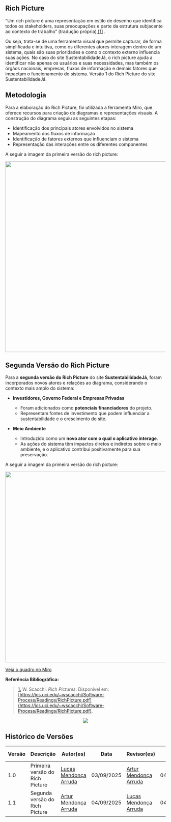 ## Rich Picture

“Um rich picture é uma representação em estilo de desenho que identifica todos os stakeholders, suas preocupações e parte da estrutura subjacente ao contexto de trabalho” (tradução própria)<a id="anchor_1" href="#FRM1"> [1]</a> </q>.

Ou seja, trata-se de uma ferramenta visual que permite capturar, de forma simplificada e intuitiva, como os diferentes atores interagem dentro de um sistema, quais são suas prioridades e como o contexto externo influencia suas ações. No caso do site SustentabilidadeJá, o rich picture ajuda a identificar não apenas os usuários e suas necessidades, mas também os órgãos nacionais, empresas, fluxos de informação e demais fatores que impactam o funcionamento do sistema.
Versão 1 do Rich Picture do site SustentabilidadeJá.  

## Metodologia

Para a elaboração do Rich Picture, foi utilizada a ferramenta Miro, que oferece recursos para criação de diagramas e representações visuais. A construção do diagrama seguiu as seguintes etapas:
- Identificação dos principais atores envolvidos no sistema
- Mapeamento dos fluxos de informação
- Identificação de fatores externos que influenciam o sistema
- Representação das interações entre os diferentes componentes

A seguir a imagem da primeira versão do rich picture:

<p align="center">
  <img src="https://raw.githubusercontent.com/UnBArqDsw2025-2-Turma02/2025.2_T02_G4_SustentabilidadeJ-_Entrega_01/refs/heads/docs/rich_picture/assets/foco_2/rich_picture_V1.png" width="600">
</p>

## Segunda Versão do Rich Picture

Para a **segunda versão do Rich Picture** do site **SustentabilidadeJá**, foram incorporados novos atores e relações ao diagrama, considerando o contexto mais amplo do sistema:  

- **Investidores, Governo Federal e Empresas Privadas**  
  - Foram adicionados como **potenciais financiadores** do projeto.  
  - Representam fontes de investimento que podem influenciar a sustentabilidade e o crescimento do site.  

- **Meio Ambiente**  
  - Introduzido como um **novo ator com o qual o aplicativo interage**.  
  - As ações do sistema têm impactos diretos e indiretos sobre o meio ambiente, e o aplicativo contribui positivamente para sua preservação.  

A seguir a imagem da primeira versão do rich picture:

<p align="center">
  <img src="https://raw.githubusercontent.com/UnBArqDsw2025-2-Turma02/2025.2_T02_G4_SustentabilidadeJ-_Entrega_01/refs/heads/docs/rich_picturev2/assets/foco_2/richpicture_v2.0.jpg" width="600">
</p>

[Veja o quadro no Miro](https://miro.com/app/board/uXjVJM6WU2s=/)

**Referência Bibliográfica:**  
> <a id="FRM1" href="#anchor_1">1.</a> W. Scacchi. *Rich Pictures*. Disponível em: [https://ics.uci.edu/~wscacchi/Software-Process/Readings/RichPicture.pdf](https://ics.uci.edu/~wscacchi/Software-Process/Readings/RichPicture.pdf).

<div style="text-align: center">
<img src="https://raw.githubusercontent.com/UnBArqDsw2025-2-Turma02/2025.2_T02_G4_SustentabilidadeJ-_Entrega_01/refs/heads/docs/rich_picture/assets/foco_2/rich_picture_refer%C3%AAncia.png" >
</div>

## Histórico de Versões

| Versão | Descrição                            | Autor(es)                                                                                         | Data       | Revisor(es)                                                                                                 | Data de Revisão |
| ------ | ------------------------------------ | ------------------------------------------------------------------------------------------------- | ---------- | ----------------------------------------------------------------------------------------------------------- | --------------- |
| 1.0    | Primeira versão do Rich Picture | [Lucas Mendonça Arruda](https://github.com/lucasarruda9) | 03/09/2025 | [Artur Mendonça Arruda](https://https://github.com/ArtyMend07) | 04/09/2025      |
| 1.1    | Segunda versão do Rich Picture | [Artur Mendonça Arruda](https://https://github.com/ArtyMend07) | 04/09/2025 | [Lucas Mendonça Arruda](https://github.com/lucasarruda9) | 04/09/2025      |
